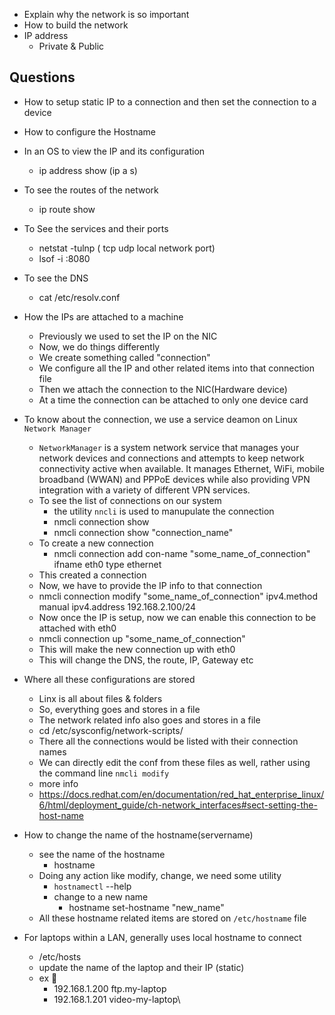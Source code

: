 - Explain why the network is so important
- How to build the network
- IP address 
    - Private & Public

## Questions  
- How to setup static IP to a connection and then set the connection to a device
- How to configure the Hostname


- In an OS to view the IP and its configuration
    - ip address show (ip a s)
- To see the routes of the network
    - ip route show
- To See the services and their ports
    - netstat -tulnp ( tcp udp local network port)
    - lsof -i :8080 
- To see the DNS 
    - cat /etc/resolv.conf

- How the IPs are attached to a machine
    - Previously we used to set the IP on the NIC 
    - Now, we do things differently
    - We create something called "connection"
    - We configure all the IP and other related items into that connection file
    - Then we attach the connection to the NIC(Hardware device)
    - At a time the connection can be attached to only one device card


- To know about the connection, we use a service deamon on Linux `Network Manager`
    - `NetworkManager` is a system network service that manages your network devices and connections and attempts to keep network connectivity active when available. It manages Ethernet, WiFi, mobile broadband (WWAN) and PPPoE devices while also providing VPN integration with a variety of different VPN services.
    - To see the list of connections on our system
        - the utility `nncli` is used to manupulate the connection
        - nmcli connection show
        - nmcli connection show "connection_name"
    - To create a new connection
        - nmcli connection add con-name "some_name_of_connection" ifname eth0 type ethernet
    - This created a connection
    - Now, we have to provide the IP info to that connection
    - nmcli connection modify "some_name_of_connection" ipv4.method manual ipv4.address 192.168.2.100/24 
    - Now once the IP is setup, now we can enable this connection to be attached with eth0
    - nmcli connection up "some_name_of_connection"
    - This will make the new connection up with eth0
    - This will change the DNS, the route, IP, Gateway etc 

- Where all these configurations are stored
    - Linx is all about files & folders
    - So, everything goes and stores in a file
    - The network related info also goes and stores in a file
    - cd /etc/sysconfig/network-scripts/
    - There all the connections would be listed with their connection names
    - We can directly edit the conf from these files as well, rather using the command line `nmcli modify`
    - more info 
    - https://docs.redhat.com/en/documentation/red_hat_enterprise_linux/6/html/deployment_guide/ch-network_interfaces#sect-setting-the-host-name

- How to change the name of the hostname(servername)
    - see the name of the hostname
        - hostname
    - Doing any action like modify, change, we need some utility
        - `hostnamectl` --help 
        - change to a new name 
            - hostname set-hostname "new_name"
    - All these hostname related items are stored on `/etc/hostname` file

- For laptops within a LAN, generally uses local hostname to connect
    - /etc/hosts
    - update the name of the laptop and their IP (static)
    - ex 💯
        - 192.168.1.200 ftp.my-laptop
        - 192.168.1.201 video-my-laptop\
